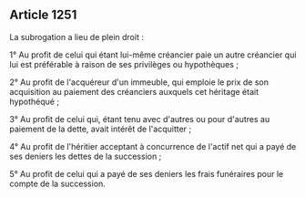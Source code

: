 Article 1251
----
La subrogation a lieu de plein droit :

1° Au profit de celui qui étant lui-même créancier paie un autre créancier qui
lui est préférable à raison de ses privilèges ou hypothèques ;

2° Au profit de l'acquéreur d'un immeuble, qui emploie le prix de son
acquisition au paiement des créanciers auxquels cet héritage était hypothéqué ;

3° Au profit de celui qui, étant tenu avec d'autres ou pour d'autres au paiement
de la dette, avait intérêt de l'acquitter ;

4° Au profit de l'héritier acceptant à concurrence de l'actif net qui a payé de
ses deniers les dettes de la succession ;

5° Au profit de celui qui a payé de ses deniers les frais funéraires pour le
compte de la succession.
